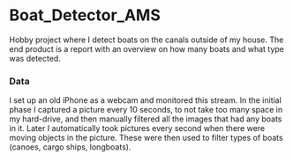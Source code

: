 # Boat_Detector_AMS

Hobby project where I detect boats on the canals outside of my house. The end product is a report with an overview on how many boats and what type was detected.

### Data

I set up an old iPhone as a webcam and monitored this stream. In the initial phase I captured a picture every 10 seconds, to not take too many space in my hard-drive, and then manually filtered all the images that had any boats in it. Later I automatically took pictures every second when there were moving objects in the picture. These were then used to filter types of boats (canoes, cargo ships, longboats).
